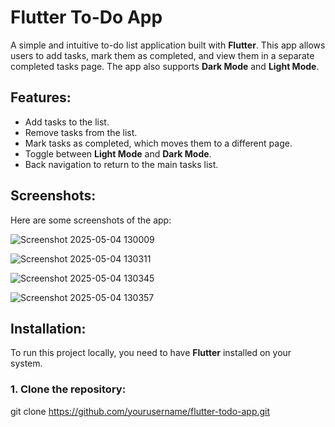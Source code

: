 # Flutter To-Do App

A simple and intuitive to-do list application built with **Flutter**. This app allows users to add tasks, mark them as completed, and view them in a separate completed tasks page. The app also supports **Dark Mode** and **Light Mode**.

## Features:
- Add tasks to the list.
- Remove tasks from the list.
- Mark tasks as completed, which moves them to a different page.
- Toggle between **Light Mode** and **Dark Mode**.
- Back navigation to return to the main tasks list.

## Screenshots:

Here are some screenshots of the app:

![Screenshot 2025-05-04 130009](https://github.com/user-attachments/assets/048644a5-6f96-472e-a411-b0ebf0cb32ab)

![Screenshot 2025-05-04 130311](https://github.com/user-attachments/assets/0fa600c6-e96d-4784-b601-e0f9ff9d5026)

![Screenshot 2025-05-04 130345](https://github.com/user-attachments/assets/7f370b81-9cb3-42e4-961e-e1aa0e3faa6d)

![Screenshot 2025-05-04 130357](https://github.com/user-attachments/assets/7a38b21a-13ab-4360-8706-4ecccd7c7d28)


## Installation:

To run this project locally, you need to have **Flutter** installed on your system.

### 1. Clone the repository:

git clone https://github.com/yourusername/flutter-todo-app.git
